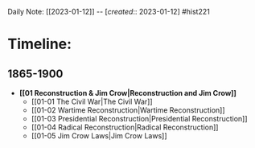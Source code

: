 Daily Note: [[2023-01-12]] -- [*created*:: 2023-01-12] #hist221 

# Timeline:

## 1865-1900

- **[[01 Reconstruction & Jim Crow|Reconstruction and Jim Crow]]**
	- [[01-01 The Civil War|The Civil War]]
	- [[01-02 Wartime Reconstruction|Wartime Reconstruction]]
	- [[01-03 Presidential Reconstruction|Presidential Reconstruction]]
	- [[01-04 Radical Reconstruction|Radical Reconstruction]]
	- [[01-05 Jim Crow Laws|Jim Crow Laws]]